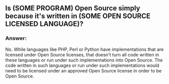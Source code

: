 ## Is (SOME PROGRAM) Open Source simply because it's written in (SOME OPEN SOURCE LICENSED LANGUAGE)?

### Answer:

No. While languages like PHP, Perl or Python have implementations that are licensed under Open Source licenses, that doesn't turn all code written in these languages or run under such implementations into Open Source. The code written in such languages or run under such implementations would need to be licensed under an approved Open Source license in order to be Open Source.
